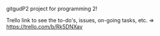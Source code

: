 gitgudP2 project for programming 2!

Trello link to see the to-do's, issues, on-going tasks, etc.
=> https://trello.com/b/Rk5DNXav
